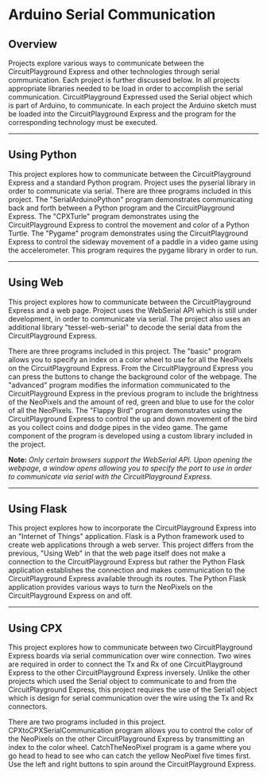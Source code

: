 <h1>Arduino Serial Communication</h1>
<h2>Overview</h2>
<p>
Projects explore various ways to communicate between the CircuitPlayground Express and other technologies through serial communication.  Each project is further discussed below. In all projects appropriate libraries needed to be load in order to accomplish the serial communication.  CircuitPlayground Expressed used the Serial object which is part of Arduino, to communicate.  In each project the Arduino sketch must be loaded into the CircuitPlayground Express and the program for the corresponding technology must be executed.
</p>
<hr>
<h2>Using Python</h2>
<p>
This project explores how to communicate between the CircuitPlayground Express and a standard Python program. Project uses the pyserial library in order to communicate via serial.  There are three programs included in this project.  The "SerialArduinoPython" program demonstrates communicating back and forth between a Python program and the CircuitPlayground Express.  The "CPXTurle" program demonstrates using the CircuitPlayground Express to control the movement and color of a Python Turtle. The "Pygame" program demonstrates using the CircuitPlayground Express to control the sideway movement of a paddle in a video game using the accelerometer.  This program requires the pygame library in order to run.
</p>
<hr>
<h2>Using Web</h2>
<p>
This project explores how to communicate between the CircuitPlayground Express and a web page. Project uses the WebSerial API which is still under development, in order to communicate via serial.  The project also uses an additional library "tessel-web-serial" to decode the serial data from the CircuitPlayground Express. 
</p>
<p>
There are three programs included in this project.  The "basic" program allows you to specify an index on a color wheel to use for all the NeoPixels on the CircuitPlayground Express.  From the CircuitPlayground Express you can press the buttons to change the background color of the webpage.  The "advanced" program modifies the information communicated to the CircuitPlayground Express in the previous program to include the brightness of the NeoPixels and the amount of red, green and blue to use for the color of all the NeoPixels. The "Flappy Bird" program demonstrates using the CircuitPlayground Express to control the up and down movement of the bird as you collect coins and dodge pipes in the video game. The game component of the program is developed using a custom library included in the project.
</p>
<p> 
<b>Note:</b> <i>Only certain browsers support the WebSerial API.  Upon opening the webpage, a window opens allowing you to specify the port to use in order to communicate via serial with the CircuitPlayground Express.</i>
</p>
<hr>
<h2>Using Flask</h2>
<p>
This project explores how to incorporate the CircuitPlayground Express into an "Internet of Things" application.  Flask is a Python framework used to create web applications through a web server.  This project differs from the previous, "Using Web" in that the web page itself does not make a connection to the CircuitPlayground Express but rather the Python Flask application establishes the connection and makes communication to the CircuitPlayground Express available through its routes. The Python Flask application provides various ways to turn the NeoPixels on the CircuitPlayground Express on and off.  
</p>
<hr>
<h2>Using CPX</h2>
<p>
This project explores how to communicate between two CircuitPlayground Express boards via serial communication over wire connection. Two wires are required in order to connect the Tx and Rx of one CircuitPlayground Express to the other CircuitPlayground Express inversely. Unlike the other projects which used the Serial object to communicate to and from the CircuitPlayground Express, this project requires the use of the Serial1 object which is design for serial communication over the wire using the Tx and Rx connectors. 
</p>
<p>
There are two programs included in this project.  CPXtoCPXSerialCommunication program allows you to control the color of the NeoPixels on the other CircuitPlayground Express by transmitting an index to the color wheel.  CatchTheNeoPixel program is a game where you go head to head to see who can catch the yellow NeoPixel five times first. Use the left and right buttons to spin around the CircuitPlayground Express.
</p>
